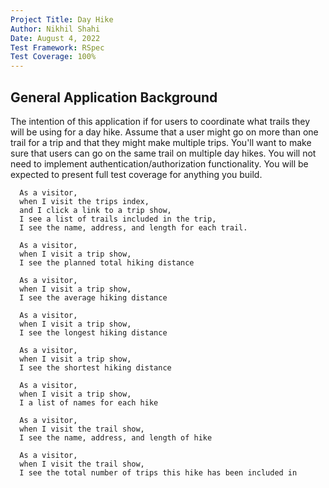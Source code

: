 ```yaml
---
Project Title: Day Hike
Author: Nikhil Shahi
Date: August 4, 2022
Test Framework: RSpec
Test Coverage: 100%
---
```


## General Application Background

The intention of this application if for users to coordinate what trails they will be using for a day hike. Assume that a user might go on more than one trail for a trip and that they might make multiple trips. You'll want to make sure that users can go on the same trail on multiple day hikes. You will not need to implement authentication/authorization functionality. You will be expected to present full test coverage for anything you build.

```
  As a visitor,
  when I visit the trips index,
  and I click a link to a trip show,
  I see a list of trails included in the trip,
  I see the name, address, and length for each trail.
```

```
  As a visitor,
  when I visit a trip show,
  I see the planned total hiking distance
```

```
  As a visitor,
  when I visit a trip show,
  I see the average hiking distance
```

```
  As a visitor,
  when I visit a trip show,
  I see the longest hiking distance
```

```
  As a visitor,
  when I visit a trip show,
  I see the shortest hiking distance
```

```
  As a visitor,
  when I visit a trip show,
  I a list of names for each hike
```

```
  As a visitor,
  when I visit the trail show,
  I see the name, address, and length of hike
```

```
  As a visitor,
  when I visit the trail show,
  I see the total number of trips this hike has been included in
```
